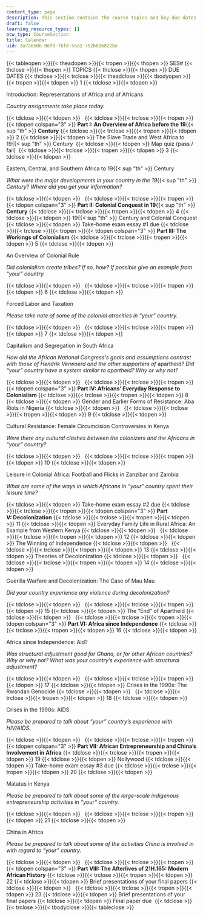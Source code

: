 ```yaml
---
content_type: page
description: This section contains the course topics and key due dates.
draft: false
learning_resource_types: []
ocw_type: CourseSection
title: Calendar
uid: 3a7a650b-06f0-7bfd-5aa2-752b816822be
---
```

{{< tableopen >}}{{< theadopen >}}{{< tropen >}}{{< thopen >}}
SES#
{{< thclose >}}{{< thopen >}}
TOPICS
{{< thclose >}}{{< thopen >}}
DUE DATES
{{< thclose >}}{{< trclose >}}{{< theadclose >}}{{< tbodyopen >}}{{< tropen >}}{{< tdopen >}}
1
{{< tdclose >}}{{< tdopen >}}

Introduction: Representations of Africa and of Africans

*Country assignments take place today.*

{{< tdclose >}}{{< tdopen >}}
 
{{< tdclose >}}{{< trclose >}}{{< tropen >}}{{< tdopen colspan="3" >}}
**Part I: An Overview of Africa before the 19**{{< sup "th" >}} **Century**
{{< tdclose >}}{{< trclose >}}{{< tropen >}}{{< tdopen >}}
2
{{< tdclose >}}{{< tdopen >}}
The Slave Trade and West Africa to 19{{< sup "th" >}} Century 
{{< tdclose >}}{{< tdopen >}}
Map quiz (pass / fail) 
{{< tdclose >}}{{< trclose >}}{{< tropen >}}{{< tdopen >}}
3
{{< tdclose >}}{{< tdopen >}}

Eastern, Central, and Southern Africa to 19{{< sup "th" >}} Century

*What were the major developments in your country in the 19*{{< sup "th" >}} *Century? Where did you get your information?*

{{< tdclose >}}{{< tdopen >}}
 
{{< tdclose >}}{{< trclose >}}{{< tropen >}}{{< tdopen colspan="3" >}}
**Part II: Colonial Conquest in 19**{{< sup "th" >}} **Century**
{{< tdclose >}}{{< trclose >}}{{< tropen >}}{{< tdopen >}}
4
{{< tdclose >}}{{< tdopen >}}
19{{< sup "th" >}} Century and Colonial Conquest
{{< tdclose >}}{{< tdopen >}}
Take-home exam essay #1 due
{{< tdclose >}}{{< trclose >}}{{< tropen >}}{{< tdopen colspan="3" >}}
**Part III: The Workings of Colonialism**
{{< tdclose >}}{{< trclose >}}{{< tropen >}}{{< tdopen >}}
5
{{< tdclose >}}{{< tdopen >}}

An Overview of Colonial Rule

*Did colonialism create tribes? If so, how? If possible give an example from “your” country.*

{{< tdclose >}}{{< tdopen >}}
 
{{< tdclose >}}{{< trclose >}}{{< tropen >}}{{< tdopen >}}
6
{{< tdclose >}}{{< tdopen >}}

Forced Labor and Taxation

*Please take note of some of the colonial atrocities in “your” country.*

{{< tdclose >}}{{< tdopen >}}
 
{{< tdclose >}}{{< trclose >}}{{< tropen >}}{{< tdopen >}}
7
{{< tdclose >}}{{< tdopen >}}

Capitalism and Segregation in South Africa

*How did the African National Congress's goals and assumptions contrast with those of Hendrik Verwoerd and the other supporters of* apartheid? *Did “your” country have a system similar to apartheid? Why or why not?*

{{< tdclose >}}{{< tdopen >}}
 
{{< tdclose >}}{{< trclose >}}{{< tropen >}}{{< tdopen colspan="3" >}}
**Part IV: Africans’ Everyday Response to Colonialism**
{{< tdclose >}}{{< trclose >}}{{< tropen >}}{{< tdopen >}}
8
{{< tdclose >}}{{< tdopen >}}
Gender and Earlier Forms of Resistance: Aba Riots in Nigeria
{{< tdclose >}}{{< tdopen >}}
 
{{< tdclose >}}{{< trclose >}}{{< tropen >}}{{< tdopen >}}
9
{{< tdclose >}}{{< tdopen >}}

Cultural Resistance: Female Circumcision Controversies in Kenya

*Were there any cultural clashes between the colonizers and the Africans in “your” country?*

{{< tdclose >}}{{< tdopen >}}
 
{{< tdclose >}}{{< trclose >}}{{< tropen >}}{{< tdopen >}}
10
{{< tdclose >}}{{< tdopen >}}

Leisure in Colonial Africa: Football and Flicks in Zanzibar and Zambia

*What are some of the ways in which Africans in “your*” *country spent their leisure time?*

{{< tdclose >}}{{< tdopen >}}
Take-home exam essay #2 due
{{< tdclose >}}{{< trclose >}}{{< tropen >}}{{< tdopen colspan="3" >}}
**Part V: Decolonization**
{{< tdclose >}}{{< trclose >}}{{< tropen >}}{{< tdopen >}}
11
{{< tdclose >}}{{< tdopen >}}
Everyday Family Life in Rural Africa: An Example from Western Kenya
{{< tdclose >}}{{< tdopen >}}
 
{{< tdclose >}}{{< trclose >}}{{< tropen >}}{{< tdopen >}}
12
{{< tdclose >}}{{< tdopen >}}
The Winning of Independence
{{< tdclose >}}{{< tdopen >}}
 
{{< tdclose >}}{{< trclose >}}{{< tropen >}}{{< tdopen >}}
13
{{< tdclose >}}{{< tdopen >}}
Theories of Decolonization
{{< tdclose >}}{{< tdopen >}}
 
{{< tdclose >}}{{< trclose >}}{{< tropen >}}{{< tdopen >}}
14
{{< tdclose >}}{{< tdopen >}}

Guerilla Warfare and Decolonization: The Case of Mau Mau

*Did your country experience any violence during decolonization?*

{{< tdclose >}}{{< tdopen >}}
 
{{< tdclose >}}{{< trclose >}}{{< tropen >}}{{< tdopen >}}
15
{{< tdclose >}}{{< tdopen >}}
The “End” of Apartheid
{{< tdclose >}}{{< tdopen >}}
 
{{< tdclose >}}{{< trclose >}}{{< tropen >}}{{< tdopen colspan="3" >}}
**Part VI: Africa since Independence**
{{< tdclose >}}{{< trclose >}}{{< tropen >}}{{< tdopen >}}
16
{{< tdclose >}}{{< tdopen >}}

Africa since Independence: Aid?

*Was structural adjustment good for Ghana, or for other African countries? Why or why not? What was your country’s experience with structural adjustment?*

{{< tdclose >}}{{< tdopen >}}
 
{{< tdclose >}}{{< trclose >}}{{< tropen >}}{{< tdopen >}}
17
{{< tdclose >}}{{< tdopen >}}
Crises in the 1990s: The Rwandan Genocide
{{< tdclose >}}{{< tdopen >}}
 
{{< tdclose >}}{{< trclose >}}{{< tropen >}}{{< tdopen >}}
18
{{< tdclose >}}{{< tdopen >}}

Crises in the 1990s: AIDS

*Please be prepared to talk about “your” country’s experience with HIV/AIDS.*

{{< tdclose >}}{{< tdopen >}}
 
{{< tdclose >}}{{< trclose >}}{{< tropen >}}{{< tdopen colspan="3" >}}
**Part VII: African Entrepreneurship and China’s Involvement in Africa**
{{< tdclose >}}{{< trclose >}}{{< tropen >}}{{< tdopen >}}
19
{{< tdclose >}}{{< tdopen >}}
Nollywood
{{< tdclose >}}{{< tdopen >}}
Take–home exam essay #3 due
{{< tdclose >}}{{< trclose >}}{{< tropen >}}{{< tdopen >}}
20
{{< tdclose >}}{{< tdopen >}}

Matatus in Kenya

*Please be prepared to talk about some of the large-scale indigenous entrepreneurship activities in “your” country.*

{{< tdclose >}}{{< tdopen >}}
 
{{< tdclose >}}{{< trclose >}}{{< tropen >}}{{< tdopen >}}
21
{{< tdclose >}}{{< tdopen >}}

China in Africa

*Please be prepared to talk about some of the activities China is involved in with regard to “your” country.*

{{< tdclose >}}{{< tdopen >}}
 
{{< tdclose >}}{{< trclose >}}{{< tropen >}}{{< tdopen colspan="3" >}}
**Part VIII: The Afterlives of 21H.165: Modern African History**
{{< tdclose >}}{{< trclose >}}{{< tropen >}}{{< tdopen >}}
22
{{< tdclose >}}{{< tdopen >}}
Brief presentations of your final papers
{{< tdclose >}}{{< tdopen >}}
 
{{< tdclose >}}{{< trclose >}}{{< tropen >}}{{< tdopen >}}
23
{{< tdclose >}}{{< tdopen >}}
Brief presentations of your final papers
{{< tdclose >}}{{< tdopen >}}
Final paper due 
{{< tdclose >}}{{< trclose >}}{{< tbodyclose >}}{{< tableclose >}}
